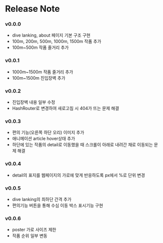 <br><br><br>
# Release Note

### v0.0.0
- dive lanking, about 페이지 기본 구조 구현
- 100m, 200m, 500m, 1000m, 1500m 작품 추가
- 100m~500m 작품 줄거리 추가

### v0.0.1
- 1000m~1500m 작품 줄거리 추가
- 100m~1500m 진입장벽 추가

### v0.0.2
- 진입장벽 내용 일부 수정
- HashRouter로 변경하여 새로고침 시 404가 뜨는 문제 해결

### v0.0.3
- 편의 기능(오른쪽 하단 오리) 이미지 추가
- 애니메이션 article hover상태 추가
- 하단에 있는 작품의 detail로 이동했을 때 스크롤이 아래로 내려간 채로 이동되는 문제 해결

### v0.0.4
- detail의 표지를 웹페이지의 가로에 맞게 반응하도록 px에서 %로 단위 변경

### v0.0.5
- dive lanking의 최하단 간격 추가
- 편의기능 버튼을 통해 수심 이동 박스 표시기능 구현

### v0.0.6
- poster 가로 사이즈 제한
- 작품 순위 일부 변동